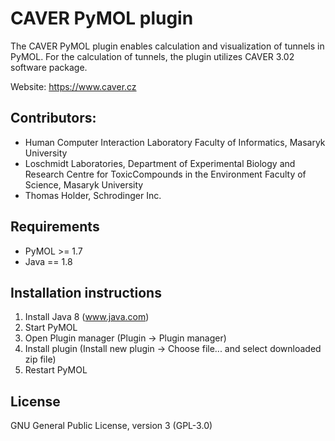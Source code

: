 # CAVER PyMOL plugin

The CAVER PyMOL plugin enables calculation and visualization of tunnels in
PyMOL. For the calculation of tunnels, the plugin utilizes CAVER 3.02 software
package.

Website: <https://www.caver.cz>

## Contributors:
* Human Computer Interaction Laboratory Faculty of Informatics, Masaryk University
* Loschmidt Laboratories, Department of Experimental Biology and Research Centre for ToxicCompounds in the Environment Faculty of Science, Masaryk University
* Thomas Holder, Schrodinger Inc.


## Requirements
* PyMOL  >=  1.7
* Java   ==  1.8

## Installation instructions

1. Install Java 8 (www.java.com)
2. Start PyMOL
3. Open Plugin manager (Plugin -> Plugin manager)
4. Install plugin (Install new plugin -> Choose file... and select downloaded zip file)
5. Restart PyMOL

## License

GNU General Public License, version 3 (GPL-3.0)
